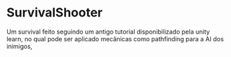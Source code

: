 # SurvivalShooter
 Um survival feito seguindo um antigo tutorial disponibilizado pela unity learn, no qual pode ser aplicado mecânicas como pathfinding para a AI dos inimigos, 
